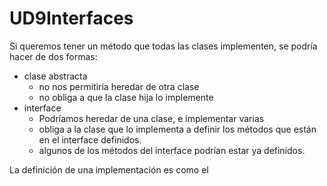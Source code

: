 # UD9Interfaces
Si queremos tener un método que todas las clases implementen, se podría hacer de dos formas:
* clase abstracta
    * no nos permitiría heredar de otra clase
    * no obliga a que la clase hija lo implemente
* interface
    * Podríamos heredar de una clase, e implementar varias
    * obliga a la clase que lo implementa a definir los métodos que están en el interface definidos.
    * algunos de los métodos del interface podrían estar ya definidos.

La definición de una implementación es como el 


